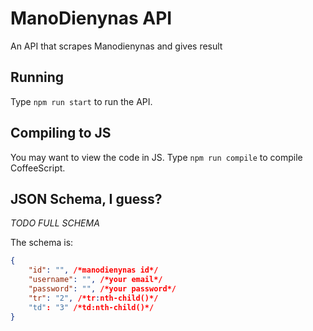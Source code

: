 # ManoDienynas API
An API that scrapes Manodienynas and gives result
## Running
Type `npm run start` to run the API.
## Compiling to JS
You may want to view the code in JS. Type `npm run compile` to compile CoffeeScript.
## JSON Schema, I guess?
*TODO FULL SCHEMA*

The schema is:
```json
{
    "id": "", /*manodienynas id*/
    "username": "", /*your email*/
    "password": "", /*your password*/
    "tr": "2", /*tr:nth-child()*/
    "td": "3" /*td:nth-child()*/
}
```